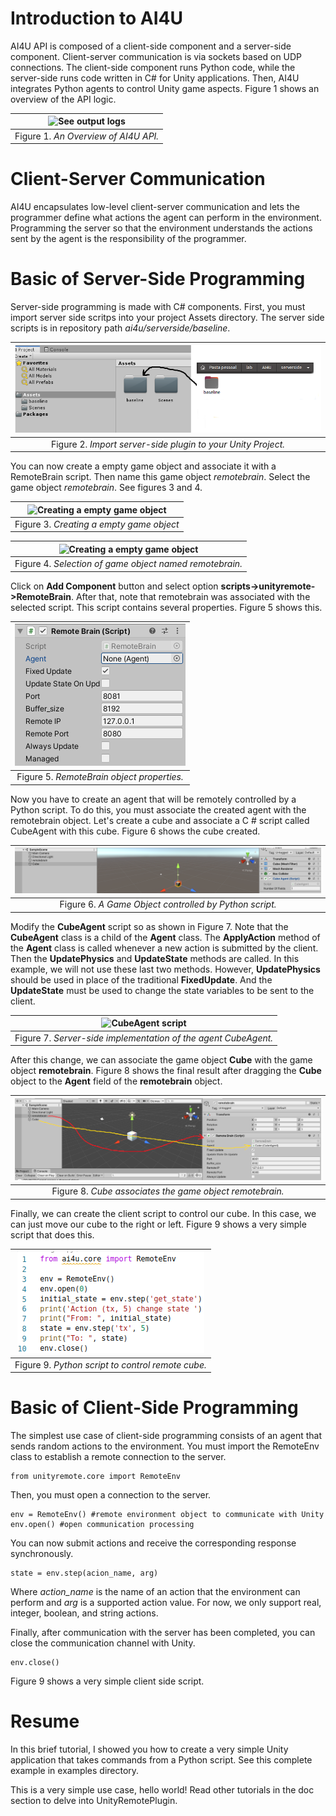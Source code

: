 # Introduction to AI4U

AI4U API is composed of a client-side component and a server-side component. Client-server communication is via sockets based on UDP connections. The client-side component runs Python code, while the server-side runs code written in C# for Unity applications. Then, AI4U integrates Python agents to control Unity game aspects. Figure 1 shows an overview of the API logic.

| ![See output logs ](images/img_overview.jpg) |
| :--: |
| Figure 1. *An Overview of AI4U API.* |

# Client-Server Communication
AI4U encapsulates low-level client-server communication and lets the programmer define what actions the agent can perform in the environment. Programming the server so that the environment understands the actions sent by the agent is the responsibility of the programmer.

# Basic of Server-Side Programming

Server-side programming is made with C# components. First, you must import server side scritps into your project Assets directory. The server side scripts is in repository path *ai4u/serverside/baseline*.

| ![Import server-side plugin to your UnityProject ](images/import_baseline.png) |
| :--: |
| Figure 2. *Import server-side plugin to your Unity Project.* |

You can now create a empty game object and associate it with a RemoteBrain script. Then name this game object *remotebrain*. Select the game object *remotebrain*. See figures 3 and 4. 

| ![Creating a empty game object ](images/create_empty_gameobj.png) |
| :--: |
| Figure 3. *Creating a empty game object* |



| ![Creating a empty game object ](images/remotebrain_selected.png) |
| :--: |
| Figure 4. *Selection of game object named remotebrain.* |

Click on **Add Component** button and select option **scripts->unityremote->RemoteBrain**. After that, note that remotebrain was associated with the selected script. This script contains several properties. Figure 5 shows this.

| ![RemoteBrainProperties](images/remotebrain_prop.png) |
| :--: |
| Figure 5. *RemoteBrain object properties.* |

Now you have to create an agent that will be remotely controlled by a Python script. To do this, you must associate the created agent with the remotebrain object. Let's create a cube and associate a C # script called CubeAgent with this cube. Figure 6 shows the cube created.

| ![Cube as GameObject](images/cubeagent.png) |
| :--: |
| Figure 6. *A Game Object controlled by Python script.* |

Modify the **CubeAgent** script so as shown in Figure 7. Note that the **CubeAgent** class is a child of the **Agent** class. The **ApplyAction** method of the **Agent** class is called whenever a new action is submitted by the client. Then the **UpdatePhysics** and **UpdateState** methods are called. In this example, we will not use these last two methods. However, **UpdatePhysics** should be used in place of the traditional **FixedUpdate**. And the **UpdateState** must be used to change the state variables to be sent to the client.

| ![CubeAgent script](images/cubagentscript.png) |
| :--: |
| Figure 7. *Server-side implementation of the agent CubeAgent.* |

After this change, we can associate the game object **Cube** with the game object **remotebrain**. Figure 8 shows the final result after dragging the **Cube** object to the **Agent** field of the **remotebrain** object.

| ![Cube as agent of remotebrain](images/cubeandremotebrain.png) |
| :--: |
| Figure 8. *Cube associates the game object remotebrain.* |

Finally, we can create the client script to control our cube. In this case, we can just move our cube to the right or left. Figure 9 shows a very simple script that does this.

| ![Python script controls remote cube.](images/cubeclientsidescript.PNG) |
| :--: |
| Figure 9. *Python script to control remote cube.* |


# Basic of Client-Side Programming
The simplest use case of client-side programming consists of an agent that sends random actions to the environment. You must import the RemoteEnv class to establish a remote connection to the server.

```
from unityremote.core import RemoteEnv
```

Then, you must open a connection to the server.

```
env = RemoteEnv() #remote environment object to communicate with Unity
env.open() #open communication processing
```

You can now submit actions and receive the corresponding response synchronously.

```
state = env.step(acion_name, arg)
```

Where *action_name* is the name of an action that the environment can perform and *arg* is a supported action value. For now, we only support real, integer, boolean, and string actions.

Finally, after communication with the server has been completed, you can close the communication channel with Unity.

```
env.close()
```

Figure 9 shows a very simple client side script. 

# Resume
In this brief tutorial, I showed you how to create a very simple Unity application that takes commands from a Python script. See this complete example in examples directory.

This is a very simple use case, hello world! Read other tutorials in the doc section to delve into UnityRemotePlugin.


